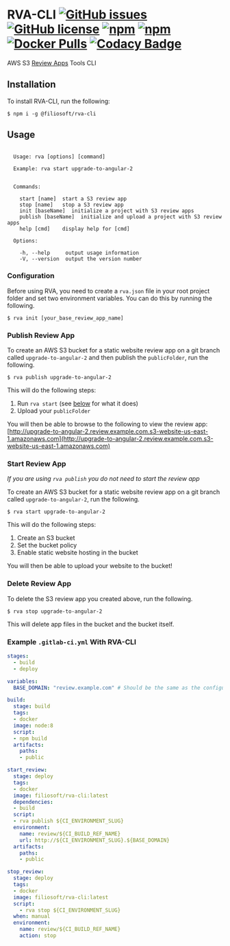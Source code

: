 # RVA-CLI [![GitHub issues](https://img.shields.io/github/issues/Filiosoft/rva-cli.svg)](https://github.com/Filiosoft/rva-cli/issues) [![GitHub license](https://img.shields.io/badge/license-MIT-blue.svg)](https://raw.githubusercontent.com/Filiosoft/rva-cli/master/LICENSE) [![npm](https://img.shields.io/npm/v/@filiosoft/rva-cli.svg)](https://www.npmjs.com/package/@filiosoft/rva-cli) [![npm](https://img.shields.io/npm/dt/@filiosoft/rva-cli.svg)](https://www.npmjs.com/package/@filiosoft/rva-cli) [![Docker Pulls](https://img.shields.io/docker/pulls/filiosoft/rva-cli.svg)](https://hub.docker.com/r/filiosoft/rva-cli) [![Codacy Badge](https://api.codacy.com/project/badge/Grade/e9965678265a4278982594d165af3c40)](https://www.codacy.com/app/nprail/rva-cli?utm_source=github.com&amp;utm_medium=referral&amp;utm_content=Filiosoft/rva-cli&amp;utm_campaign=Badge_Grade)

AWS S3 [Review Apps](https://docs.gitlab.com/ee/ci/review_apps/index.html) Tools CLI

## Installation

To install RVA-CLI, run the following:

```
$ npm i -g @filiosoft/rva-cli
```

## Usage
```

  Usage: rva [options] [command]

  Example: rva start upgrade-to-angular-2


  Commands:

    start [name]  start a S3 review app
    stop [name]   stop a S3 review app
    init [baseName]  initialize a project with S3 review apps
    publish [baseName]  initialize and upload a project with S3 review apps
    help [cmd]    display help for [cmd]

  Options:

    -h, --help     output usage information
    -V, --version  output the version number

```
### Configuration
Before using RVA, you need to create a `rva.json` file in your root project folder and set two environment variables. You can do this by running the following.

```
$ rva init [your_base_review_app_name]
```

### Publish Review App
To create an AWS S3 bucket for a static website review app on a git branch called `upgrade-to-angular-2` and then publish the `publicFolder`, run the following.

```
$ rva publish upgrade-to-angular-2
```

This will do the following steps:

1. Run `rva start` (see [below](#start-review-app) for what it does)
2. Upload your `publicFolder`

You will then be able to browse to the following to view the review app:
[http://upgrade-to-angular-2.review.example.com.s3-website-us-east-1.amazonaws.com](http://upgrade-to-angular-2.review.example.com.s3-website-us-east-1.amazonaws.com)

### Start Review App
_If you are using `rva publish` you do not need to start the review app_

To create an AWS S3 bucket for a static website review app on a git branch called `upgrade-to-angular-2`, run the following.

```
$ rva start upgrade-to-angular-2
```
This will do the following steps:

1. Create an S3 bucket
2. Set the bucket policy
3. Enable static website hosting in the bucket

You will then be able to upload your website to the bucket!

### Delete Review App
To delete the S3 review app you created above, run the following.

```
$ rva stop upgrade-to-angular-2
```

This will delete app files in the bucket and the bucket itself.

### Example `.gitlab-ci.yml` With RVA-CLI

```yaml
stages:
  - build
  - deploy

variables:
  BASE_DOMAIN: "review.example.com" # Should be the same as the configured base domain

build:
  stage: build
  tags: 
  - docker
  image: node:8
  script:
  - npm build
  artifacts:
    paths:
    - public

start_review:
  stage: deploy
  tags: 
  - docker
  image: filiosoft/rva-cli:latest
  dependencies:
  - build
  script:
  - rva publish ${CI_ENVIRONMENT_SLUG}
  environment:
    name: review/${CI_BUILD_REF_NAME}
    url: http://${CI_ENVIRONMENT_SLUG}.${BASE_DOMAIN}
  artifacts:
    paths:
    - public

stop_review:
  stage: deploy
  tags: 
  - docker
  image: filiosoft/rva-cli:latest
  script:
    - rva stop ${CI_ENVIRONMENT_SLUG}
  when: manual
  environment:
    name: review/${CI_BUILD_REF_NAME}
    action: stop
```